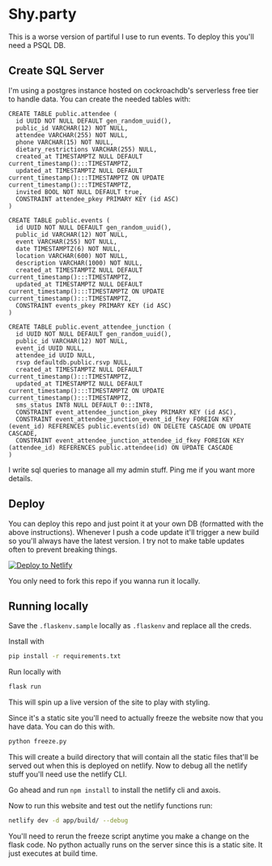 # Shy.party

This is a worse version of partiful I use to run events. To deploy this you'll need a PSQL DB.

## Create SQL Server

I'm using a postgres instance hosted on cockroachdb's serverless free tier to handle data. You can create the needed tables with:

```psql
CREATE TABLE public.attendee (
  id UUID NOT NULL DEFAULT gen_random_uuid(),
  public_id VARCHAR(12) NOT NULL,
  attendee VARCHAR(255) NOT NULL,
  phone VARCHAR(15) NOT NULL,
  dietary_restrictions VARCHAR(255) NULL,
  created_at TIMESTAMPTZ NULL DEFAULT current_timestamp():::TIMESTAMPTZ,
  updated_at TIMESTAMPTZ NULL DEFAULT current_timestamp():::TIMESTAMPTZ ON UPDATE current_timestamp():::TIMESTAMPTZ,
  invited BOOL NOT NULL DEFAULT true,
  CONSTRAINT attendee_pkey PRIMARY KEY (id ASC)
)

CREATE TABLE public.events (
  id UUID NOT NULL DEFAULT gen_random_uuid(),
  public_id VARCHAR(12) NOT NULL,
  event VARCHAR(255) NOT NULL,
  date TIMESTAMPTZ(6) NOT NULL,
  location VARCHAR(600) NOT NULL,
  description VARCHAR(1000) NOT NULL,
  created_at TIMESTAMPTZ NULL DEFAULT current_timestamp():::TIMESTAMPTZ,
  updated_at TIMESTAMPTZ NULL DEFAULT current_timestamp():::TIMESTAMPTZ ON UPDATE current_timestamp():::TIMESTAMPTZ,
  CONSTRAINT events_pkey PRIMARY KEY (id ASC)
)

CREATE TABLE public.event_attendee_junction (
  id UUID NOT NULL DEFAULT gen_random_uuid(),
  public_id VARCHAR(12) NOT NULL,
  event_id UUID NULL,
  attendee_id UUID NULL,
  rsvp defaultdb.public.rsvp NULL,
  created_at TIMESTAMPTZ NULL DEFAULT current_timestamp():::TIMESTAMPTZ,
  updated_at TIMESTAMPTZ NULL DEFAULT current_timestamp():::TIMESTAMPTZ ON UPDATE current_timestamp():::TIMESTAMPTZ,
  sms_status INT8 NULL DEFAULT 0:::INT8,
  CONSTRAINT event_attendee_junction_pkey PRIMARY KEY (id ASC),
  CONSTRAINT event_attendee_junction_event_id_fkey FOREIGN KEY (event_id) REFERENCES public.events(id) ON DELETE CASCADE ON UPDATE CASCADE,
  CONSTRAINT event_attendee_junction_attendee_id_fkey FOREIGN KEY (attendee_id) REFERENCES public.attendee(id) ON UPDATE CASCADE
)
```

I write sql queries to manage all my admin stuff. Ping me if you want more details.

## Deploy

You can deploy this repo and just point it at your own DB (formatted with the above instructions). Whenever I push a code update it'll trigger a new build so you'll always have the latest version. I try not to make table updates often to prevent breaking things.

[![Deploy to Netlify](https://www.netlify.com/img/deploy/button.svg)](https://app.netlify.com/start/deploy?repository=https://github.com/shy/party#PYTHON_VERSION=3.8&FLASK_APP=shyparty.py)

 You only need to fork this repo if you wanna run it locally.

## Running locally

Save the `.flaskenv.sample` locally as  `.flaskenv` and replace all the creds.

Install with

```bash
pip install -r requirements.txt
```

Run locally with

```bash
flask run
```

This will spin up a live version of the site to play with styling.

Since it's a static site you'll need to actually freeze the website now that you have data. You can do this with.
```bash
python freeze.py
```

This will create a build directory that will contain all the static files that'll be served out when this is deployed on netlify. Now to debug all the netlify stuff you'll need use the netlify CLI.

Go ahead and run `npm install` to install the netlify cli and axois.

Now to run this website and test out the netlify functions run:

```bash
netlify dev -d app/build/ --debug
```

You'll need to rerun the freeze script anytime you make a change on the flask code. No python actually runs on the server since this is a static site. It just executes at build time.
